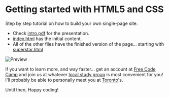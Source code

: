 # Getting started with HTML5 and CSS

Step by step tutorial on how to build your own single-page site.

- Check [intro.pdf](https://github.com/hallaathrad/designsuperstar/raw/master/intro.pdf) for the presentation.
- [index.html](https://github.com/hallaathrad/designsuperstar/blob/master/index.html) has the initial content.
- All of the other files have the finished version of the page... starting with [superstar.html](https://github.com/hallaathrad/designsuperstar/blob/master/superstar.html)

![Preview](https://github.com/hallaathrad/designsuperstar/blob/master/designsuperstar.png?raw=true)

If you want to learn more, and way faster... get an account at [Free Code Camp](http://freecodecamp.com) and join us at whatever [local study group](https://github.com/FreeCodeCamp/wiki/blob/master/List-of-Free-Code-Camp-city-based-Campsites.md) is most convenient for you! I'll probably be able to personally meet you at [Toronto](http://facebook.com/groups/free.code.camp.to)'s.

Until then, Happy coding!
